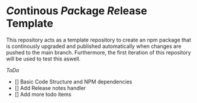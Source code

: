 # *Co*ntinous *Pa*ckage *Re*lease Template
This repository acts as a template repository to create an npm package that is continously upgraded and published automatically when changes are pushed to the main branch.
Furthermore, the first iteration of this repository will be used to test this aswell.

*ToDo*
* [] Basic Code Structure and NPM dependencies 
* [] Add Release notes handler 
* [] Add more todo items
